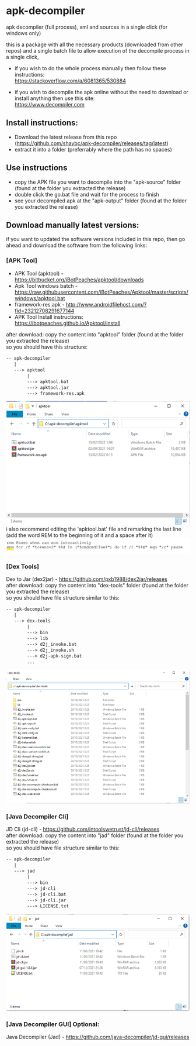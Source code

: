 # apk-decompiler
apk decompiler (full process), xml and sources in a single click (for windows only)  

this is a package with all the necessary products (downloaded from other repos) and a single batch file to allow execution of the decompile process in a single click,  

* if you wish to do the whole process manually then follow these instructions:  
https://stackoverflow.com/a/6081365/530884  

* if you wish to decompile the apk online without the need to download or install anything then use this site:  
https://www.decompiler.com  


## Install instructions:
* Download the latest release from this repo  (https://github.com/shaybc/apk-decompiler/releases/tag/latest)
* extract it into a folder (preferrably where the path has no spaces)  

## Use instructions
* copy the APK file you want to decompile into the "apk-source" folder (found at the folder you extracted the release)  
* double click the go.bat file and wait for the process to finish  
* see your decompiled apk at the "apk-output" folder (found at the folder you extracted the release)  

## Download manually latest versions:
if you want to updated the software versions included in this repo, then go ahead and download the software from the following links:  

### [APK Tool]  
* APK Tool (apktool) - https://bitbucket.org/iBotPeaches/apktool/downloads
* Apk Tool windows batch - https://raw.githubusercontent.com/iBotPeaches/Apktool/master/scripts/windows/apktool.bat
* framework-res.apk - http://www.androidfilehost.com/?fid=23212708291677144
* APK Tool Install instructions: https://ibotpeaches.github.io/Apktool/install
  
after download: copy the content into "apktool" folder (found at the folder you extracted the release)  
so you should have this structure:  
```
-- apk-decompiler
   |
   ---> apktool
        |
        ---> apktool.bat
        ---> apktool.jar
        ---> framework-res.apk
```  
![dex tools folder structure](/assets/apkTool.png)  
i also recommend editing the 'apktool.bat' file and remarking the last line (add the word REM to the beginning of it and a space after it)  
![remark the last line](/assets/remark.png)  
  
### [Dex Tools]  
Dex to Jar (dex2jar) - https://github.com/pxb1988/dex2jar/releases  
after download: copy the content into "dex-tools" folder (found at the folder you extracted the release)  
so you should have file structure similar to this:  
```
-- apk-decompiler
   |
   ---> dex-tools
        |
        ---> bin
        ---> lib
        ---> d2j_invoke.bat
        ---> d2j_invoke.sh
        ---> d2j-apk-sign.bat
		...
```  
![dex tools folder structure](/assets/dexTools.png)  
  
### [Java Decompiler Cli]  
JD Cli (jd-cli) - https://github.com/intoolswetrust/jd-cli/releases  
after download: copy the content into "jad" folder (found at the folder you extracted the release)  
so you should have file structure similar to this:  
```
-- apk-decompiler
   |
   ---> jad
        |
        ---> bin
        ---> jd-cli
        ---> jd-cli.bat
        ---> jd-cli.jar
        ---> LICENSE.txt
```  
![java decompiler cli folder structure](/assets/jdCli.png)  
  
### [Java Decompiler GUI] Optional:  
Java Decompiler (Jad) - https://github.com/java-decompiler/jd-gui/releases  
  
  
